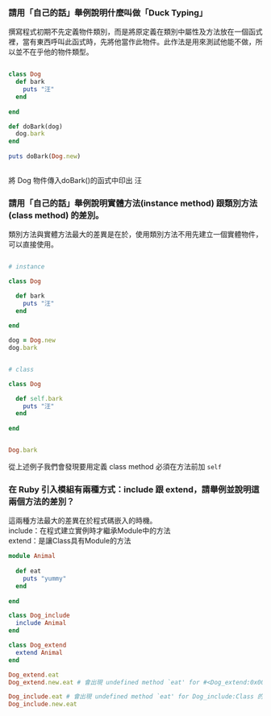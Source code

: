 ### 請用「自己的話」舉例說明什麼叫做「Duck Typing」

撰寫程式初期不先定義物件類別，而是將原定義在類別中屬性及方法放在一個函式裡，當有東西呼叫此函式時，先將他當作此物件。此作法是用來測試他能不做，所以並不在乎他的物件類型。

```ruby

class Dog  
  def bark  
    puts "汪"
  end  
  
end  

def doBark(dog)  
  dog.bark  
end    
    
puts doBark(Dog.new)  
    

```

將 Dog 物件傳入doBark()的函式中印出 汪 


### 請用「自己的話」舉例說明實體方法(instance method) 跟類別方法(class method) 的差別。

類別方法與實體方法最大的差異是在於，使用類別方法不用先建立一個實體物件，可以直接使用。



```ruby

# instance

class Dog  

  def bark  
    puts "汪"
  end  
  
end  

dog = Dog.new
dog.bark

```



```ruby

# class

class Dog  

  def self.bark  
    puts "汪"
  end  
  
end  


Dog.bark

```

從上述例子我們會發現要用定義 class method 必須在方法前加 `self` 


### 在 Ruby 引入模組有兩種方式：include 跟 extend，請舉例並說明這兩個方法的差別？

這兩種方法最大的差異在於程式碼嵌入的時機。<br>
include：在程式建立實例時才繼承Module中的方法 <br>
extend：是讓Class具有Module的方法


```ruby
module Animal
  
  def eat
    puts "yummy"
  end
  
end

class Dog_include  
  include Animal  
end  

class Dog_extend
  extend Animal
end

Dog_extend.eat
Dog_extend.new.eat # 會出現 undefined method `eat' for #<Dog_extend:0x0055763708b6e8> 的錯誤

Dog_include.eat # 會出現 undefined method `eat' for Dog_include:Class 的錯誤
Dog_include.new.eat

```
